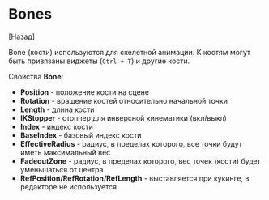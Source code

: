 # Bones 

[[Назад](@MenuBar.MenuCreate)]

Bone (кости) используются для скелетной анимации. К костям могут быть привязаны виджеты (`Ctrl + T`) и другие кости.

Свойства **Bone**:

* **Position** - положение кости на сцене
* **Rotation** - вращение костей относительно начальной точки
* **Length** - длина кости
* **IKStopper** - стоппер для инверсной кинематики (вкл/выкл)
* **Index** - индекс кости
* **BaseIndex** - базовый индекс кости
* **EffectiveRadius** - радиус, в пределах которого, все точки будут иметь максимальный вес
* **FadeoutZone** - радиус, в пределах которого, вес точек (кости) будет уменьшаться от центра
* **RefPosition/RefRotation/RefLength** - выставляется при кукинге, в редакторе не используется
